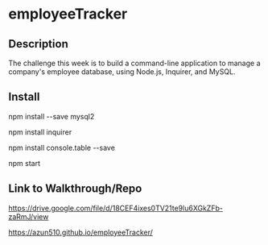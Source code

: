 # employeeTracker

## Description
The challenge this week is to build a command-line application to manage a company's employee database, using Node.js, Inquirer, and MySQL.

## Install 
npm install --save mysql2

npm install inquirer

npm install console.table --save

npm start

## Link to Walkthrough/Repo
https://drive.google.com/file/d/18CEF4ixes0TV21te9lu6XGkZFb-zaRmJ/view

https://azun510.github.io/employeeTracker/
